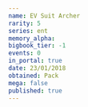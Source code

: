 ```yaml
---
name: EV Suit Archer
rarity: 5
series: ent
memory_alpha:
bigbook_tier: -1
events: 0
in_portal: true
date: 23/01/2018
obtained: Pack
mega: false
published: true
---
```



